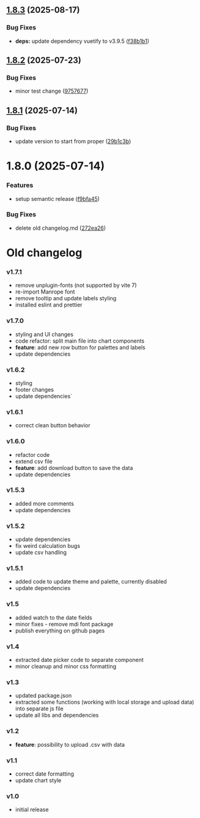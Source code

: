 ## [1.8.3](https://github.com/gkalian/timeline-generator/compare/v1.8.2...v1.8.3) (2025-08-17)


### Bug Fixes

* **deps:** update dependency vuetify to v3.9.5 ([f38b1b1](https://github.com/gkalian/timeline-generator/commit/f38b1b18b005a5e21b3b592f2be352c71de60511))

## [1.8.2](https://github.com/gkalian/timeline-generator/compare/v1.8.1...v1.8.2) (2025-07-23)


### Bug Fixes

* minor test change ([9757677](https://github.com/gkalian/timeline-generator/commit/9757677374d527235bbcd38e84fd15095e3efdc9))

## [1.8.1](https://github.com/gkalian/timeline-generator/compare/v1.8.0...v1.8.1) (2025-07-14)


### Bug Fixes

* update version to start from proper ([29b1c3b](https://github.com/gkalian/timeline-generator/commit/29b1c3b61b9683d0d7fed5533fb08500f8e5366f))

# 1.8.0 (2025-07-14)


### Features

* setup semantic release ([f9bfa45](https://github.com/gkalian/timeline-generator/commit/f9bfa457433cd3653892f9a8c89bb61175ff66fc))

### Bug Fixes

* delete old changelog.md ([272ea26](https://github.com/gkalian/timeline-generator/commit/272ea2634bdf1ea58bbba6e99278fa02b246ce16))

# Old changelog

### v1.7.1
  - remove unplugin-fonts (not supported by vite 7)
  - re-import Manrope font
  - remove tooltip and update labels styling
  - installed eslint and prettier

### v1.7.0
  - styling and UI changes
  - code refactor: split main file into chart components
  - **feature**: add new row button for palettes and labels
  - update dependencies

### v1.6.2
  - styling
  - footer changes
  - update dependencies`

### v1.6.1
  - correct clean button behavior

### v1.6.0
  - refactor code
  - extend csv file
  - **feature**: add download button to save the data
  - update dependencies

### v1.5.3
  - added more comments
  - update dependencies

### v1.5.2
  - update dependencies
  - fix weird calculation bugs
  - update csv handling

### v1.5.1
  - added code to update theme and palette, currently disabled
  - update dependencies

### v1.5
  - added watch to the date fields
  - minor fixes - remove mdi font package
  - publish everything on github pages

### v1.4
  - extracted date picker code to separate component
  - minor cleanup and minor css formatting

### v1.3
  - updated package.json
  - extracted some functions (working with local storage and upload data) into separate js file
  - update all libs and dependencies

### v1.2
  - **feature**: possibility to upload .csv with data

### v1.1
  - correct date formatting
  - update chart style

### v1.0
  - initial release

